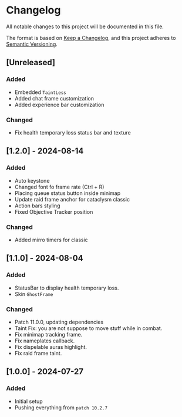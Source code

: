 # Changelog

All notable changes to this project will be documented in this file.

The format is based on [Keep a Changelog](https://keepachangelog.com/en/1.0.0/),
and this project adheres to [Semantic Versioning](https://semver.org/spec/v2.0.0.html).

## [Unreleased]

### Added

-   Embedded `TaintLess`
-   Added chat frame customization
-   Added experience bar customization

### Changed

-   Fix health temporary loss status bar and texture

## [1.2.0] - 2024-08-14

### Added

-   Auto keystone
-   Changed font fo frame rate (Ctrl + R)
-   Placing queue status button inside minimap
-   Update raid frame anchor for cataclysm classic
-   Action bars styling
-   Fixed Objective Tracker position

### Changed

-  Added mirro timers for classic

## [1.1.0] - 2024-08-04

### Added

-   StatusBar to display health temporary loss.
-   Skin `GhostFrame`

### Changed

-   Patch 11.0.0, updating dependencies
-   Taint Fix: you are not suppose to move stuff while in combat.
-   Fix minimap tracking frame.
-   Fix nameplates callback.
-   Fix dispelable auras highlight.
-   Fix raid frame taint.

## [1.0.0] - 2024-07-27

### Added

-   Initial setup
-   Pushing everything from `patch 10.2.7`
